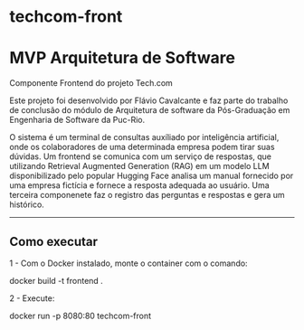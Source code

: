 # techcom-front

# MVP Arquitetura de Software

Componente Frontend do projeto Tech.com

Este projeto foi desenvolvido por Flávio Cavalcante e faz parte do trabalho de conclusão do módulo de Arquitetura de software da Pós-Graduação em Engenharia de Software da Puc-Rio.

O sistema é um terminal de consultas auxíliado por inteligência artificial, onde os colaboradores de uma determinada empresa podem tirar suas dúvidas. Um frontend se comunica
com um serviço de respostas, que utilizando Retrieval Augmented Generation (RAG) em um modelo LLM disponibilizado pelo popular Hugging Face analisa um manual fornecido por uma empresa fictícia e fornece a resposta adequada ao usuário. Uma terceira componenete faz o registro das perguntas e respostas e gera um histórico.


---
## Como executar

1 - Com o Docker instalado, monte o container com o comando:

docker build -t frontend . 

2 - Execute:

docker run -p 8080:80 techcom-front

